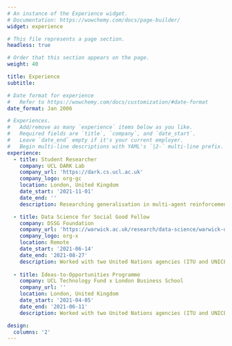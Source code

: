 ```yaml
---
# An instance of the Experience widget.
# Documentation: https://wowchemy.com/docs/page-builder/
widget: experience

# This file represents a page section.
headless: true

# Order that this section appears on the page.
weight: 40

title: Experience
subtitle:

# Date format for experience
#   Refer to https://wowchemy.com/docs/customization/#date-format
date_format: Jan 2006

# Experiences.
#   Add/remove as many `experience` items below as you like.
#   Required fields are `title`, `company`, and `date_start`.
#   Leave `date_end` empty if it's your current employer.
#   Begin multi-line descriptions with YAML's `|2-` multi-line prefix.
experience:
  - title: Student Researcher
    company: UCL DARK Lab
    company_url: 'https://dark.cs.ucl.ac.uk'
    company_logo: org-gc
    location: London, United Kingdom
    date_start: '2021-11-01'
    date_end: ''
    description: Researching generalisation in multi-agent reinforcement learning under the supervision of Prof. Tim Rocktäschel.

  - title: Data Science for Social Good Fellow
    company: DSSG Foundation
    company_url: 'https://warwick.ac.uk/research/data-science/warwick-data/dssgx/dssgx2021/'
    company_logo: org-x
    location: Remote
    date_start: '2021-06-14'
    date_end: '2021-08-27'
    description: Worked with two United Nations agencies (ITU and UNICEF) to predictively map the global offline population.
    
  - title: Ideas-to-Opportunities Programme
    company: UCL Technology Fund x London Business School
    company_url: ''
    location: London, United Kingdom
    date_start: '2021-04-05'
    date_end: '2021-06-11'
    description: Worked with two United Nations agencies (ITU and UNICEF) to predictively map the global offline population.

design:
  columns: '2'
---
```

